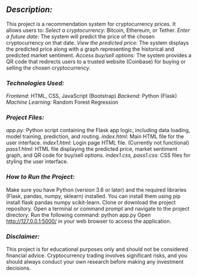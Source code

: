 ## *Description:*
This project is a recommendation system for cryptocurrency prices. It allows users to:
*Select a cryptocurrency:* Bitcoin, Ethereum, or Tether.
*Enter a future date:* The system will predict the price of the chosen cryptocurrency on that date.
*View the predicted price:* The system displays the predicted price along with a graph representing the historical and predicted market sentiment.
*Access buy/sell options:* The system provides a QR code that redirects users to a trusted website (Coinbase) for buying or selling the chosen cryptocurrency.

### *Technologies Used:*
*Frontend:* HTML, CSS, JavaScript (Bootstrap)
*Backend:* Python (Flask)
*Machine Learning:* Random Forest Regression


### *Project Files:*
*app.py:* Python script containing the Flask app logic, including data loading, model training, prediction, and routing.
*index.html:* Main HTML file for the user interface.
*index1.html:* Login page HTML file. (Currently not functional)
*pass1.html:* HTML file displaying the predicted price, market sentiment graph, and QR code for buy/sell options.
*index1.css, pass1.css:* CSS files for styling the user interface.

### *How to Run the Project:*
Make sure you have Python (version 3.6 or later) and the required libraries (Flask, pandas, numpy, sklearn) installed. You can install them using pip install flask pandas numpy scikit-learn.
Clone or download the project repository.
Open a terminal or command prompt and navigate to the project directory.
Run the following command: python app.py
Open http://127.0.0.1:5000/ in your web browser to access the application.

### *Disclaimer:*
This project is for educational purposes only and should not be considered financial advice. Cryptocurrency trading involves significant risks, and you should always conduct your own research before making any investment decisions.


